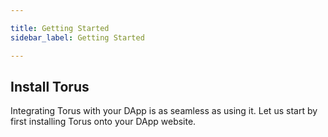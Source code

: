 ```yaml
---

title: Getting Started
sidebar_label: Getting Started

---
```


## Install Torus

Integrating Torus with your DApp is as seamless as using it. Let us start by first installing Torus onto your DApp website.
